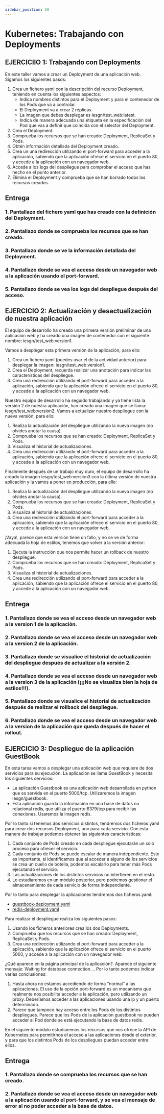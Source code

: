 ```yaml
---
sidebar_position: 59
---
```


# Kubernetes: Trabajando con Deployments

## EJERCICIIO 1: Trabajando con Deployments

En este taller vamos a crear un Deployment de una aplicación web. Sigamos los siguientes pasos:

1. Crea un fichero yaml con la descripción del recurso Deployment, teniendo en cuenta los siguientes aspectos:
    * Indica nombres distintos para el Deployment y para el contenedor de los Pods que va a controlar.
    * El Deployment va a crear 2 réplicas.
    * La imagen que debes desplegar es iesgn/test_web:latest.
    * Indica de manera adecuada una etiqueta en la especificación del Pod que vas a definir que coincida con el selector del Deployment.
2. Crea el Deployment.
3. Comprueba los recursos que se han creado: Deployment, ReplicaSet y Pods.
4. Obtén información detallada del Deployment creado.
5. Crea un una redirección utilizando el port-forward para acceder a la aplicación, sabiendo que la aplicación ofrece el servicio en el puerto 80, y accede a la aplicación con un navegador web.
6. Accede a los logs del despliegue para comprobar el acceso que has hecho en el punto anterior.
7. Elimina el Deployment y comprueba que se han borrado todos los recursos creados.

## Entrega

### 1. Pantallazo del fichero yaml que has creado con la definición del Deployment.
### 2. Pantallazo donde se comprueba los recursos que se han creado.
### 3. Pantallazo donde se ve la información detallada del Deployment.
### 4. Pantallazo donde se vea el acceso desde un navegador web a la aplicación usando el port-forward.
### 5. Pantallazo donde se vea los logs del despliegue después del acceso.

## EJERCICIO 2: Actualización y desactualización de nuestra aplicación

El equipo de desarrollo ha creado una primera versión preliminar de una aplicación web y ha creado una imagen de contenedor con el siguiente nombre: iesgn/test_web:version1.

Vamos a desplegar esta primera versión de la aplicación, para ello:

1. Crea un fichero yaml (puedes usar el de la actividad anterior) para desplegar la imagen: iesgn/test_web:version1.
2. Crea el Deployment, recuerda realizar una anotación para indicar las características del despliegue.
3. Crea una redirección utilizando el port-forward para acceder a la aplicación, sabiendo que la aplicación ofrece el servicio en el puerto 80, y accede a la aplicación con un navegador web.

Nuestro equipo de desarrollo ha seguido trabajando y ya tiene lista la versión 2 de nuestra aplicación, han creado una imagen que se llama: iesgn/test_web:version2. Vamos a actualizar nuestro despliegue con la nueva versión, para ello:

1. Realiza la actualización del despliegue utilizando la nueva imagen (no olvides anotar la causa).
2. Comprueba los recursos que se han creado: Deployment, ReplicaSet y Pods.
3. Visualiza el historial de actualizaciones.
4. Crea una redirección utilizando el port-forward para acceder a la aplicación, sabiendo que la aplicación ofrece el servicio en el puerto 80, y accede a la aplicación con un navegador web.

Finalmente después de un trabajo muy duro, el equipo de desarrollo ha creado la imagen iesgn/test_web:version3 con la última versión de nuestra aplicación y la vamos a poner en producción, para ello:

1. Realiza la actualización del despliegue utilizando la nueva imagen (no olvides anotar la causa).
2. Comprueba los recursos que se han creado: Deployment, ReplicaSet y Pods.
3. Visualiza el historial de actualizaciones.
4. Crea una redirección utilizando el port-forward para acceder a la aplicación, sabiendo que la aplicación ofrece el servicio en el puerto 80, y accede a la aplicación con un navegador web.

¡Vaya!, parece que esta versión tiene un fallo, y no se ve de forma adecuada la hoja de estilos, tenemos que volver a la versión anterior:

1. Ejecuta la instrucción que nos permite hacer un rollback de nuestro despliegue.
2. Comprueba los recursos que se han creado: Deployment, ReplicaSet y Pods.
3. Visualiza el historial de actualizaciones.
4. Crea una redirección utilizando el port-forward para acceder a la aplicación, sabiendo que la aplicación ofrece el servicio en el puerto 80, y accede a la aplicación con un navegador web.

## Entrega

### 1. Pantallazo donde se vea el acceso desde un navegador web a la version 1 de la aplicación.
### 2. Pantallazo donde se vea el acceso desde un navegador web a la version 2 de la aplicación.
### 3. Pantallazo donde se visualice el historial de actualización del despliegue después de actualizar a la versión 2.
### 4. Pantallazo donde se vea el acceso desde un navegador web a la version 3 de la aplicación (¡¡¡No se visualiza bien la hoja de estilos!!!).
### 5. Pantallazo donde se visualice el historial de actualización después de realizar el rollback del despliegue.
### 6. Pantallazo donde se vea el acceso desde un navegador web a la version de la aplicación que queda después de hacer el rollout.

## EJERCICIO 3: Despliegue de la aplicación GuestBook

En esta tarea vamos a desplegar una aplicación web que requiere de dos servicios para su ejecución. La aplicación se llama GuestBook y necesita los siguientes servicios:

* La aplicación Guestbook es una aplicación web desarrollada en python que es servida en el puerto 5000/tcp. Utilizaremos la imagen iesgn/guestbook.
* Esta aplicación guarda la información en una base de datos no relacional redis, que utiliza el puerto 6379/tcp para recibir las conexiones. Usaremos la imagen redis.

Por lo tanto si tenemos dos servicios distintos, tendremos dos ficheros yaml para crear dos recursos Deployment, uno para cada servicio. Con esta manera de trabajar podemos obtener las siguientes características:

1. Cada conjunto de Pods creado en cada despliegue ejecutarán un solo proceso para ofrecer el servicio.
2. Cada conjunto de Pods se puede escalar de manera independiente. Esto es importante, si identificamos que al acceder a alguno de los servicios se crea un cuello de botella, podemos escalarlo para tener más Pods ejecutando el servicio.
3. Las actualizaciones de los distintos servicios no interfieren en el resto.
4. Lo estudiaremos en un módulo posterior, pero podremos gestionar el almacenamiento de cada servicio de forma independiente.

Por lo tanto para desplegar la aplicaciones tendremos dos ficheros.yaml:

* [guestbook-deployment.yaml](https://raw.githubusercontent.com/josedom24/curso_kubernetes_ies/main/modulo6/files/guestbook/guestbook-deployment.yaml)
* [redis-deployment.yaml](https://raw.githubusercontent.com/josedom24/curso_kubernetes_ies/main/modulo6/files/guestbook/redis-deployment.yaml)

Para realizar el despliegue realiza los siguientes pasos:

1. Usando los ficheros anteriores crea los dos Deployments.
2. Comprueba que los recursos que se han creado: Deployment, ReplicaSet y Pods.
3. Crea una redirección utilizando el port-forward para acceder a la aplicación, sabiendo que la aplicación ofrece el servicio en el puerto 5000, y accede a la aplicación con un navegador web.

¿Qué aparece en la página principal de la aplicación?. Aparece el siguiente mensaje: Waiting for database connection…. Por lo tanto podemos indicar varias conclusiones:

1. Hasta ahora no estamos accediendo de forma “normal” a las aplicaciones. El uso de la opción port-forward es un mecanismo que realmente nos posibilita acceder a la aplicación, pero utilizando un proxy. Deberíamos acceder a las aplicaciones usando una ip y un puerto determinado.
2. Parece que tampoco hay acceso entre los Pods de los distintos despliegues. Parece que los Pods de la aplicación guestbook no pueden acceder al Pod donde se está ejecutando la base de datos redis.

En el siguiente módulo estudiaremos los recursos que nos ofrece la API de Kubernetes para permitirnos el acceso a las aplicaciones desde el exterior, y para que los distintos Pods de los despliegues puedan acceder entre ellos.

## Entrega

### 1. Pantallazo donde se comprueba los recursos que se han creado.
### 2. Pantallazo donde se vea el acceso desde un navegador web a la aplicación usando el port-forward, y se vea el mensaje de error al no poder acceder a la base de datos.

